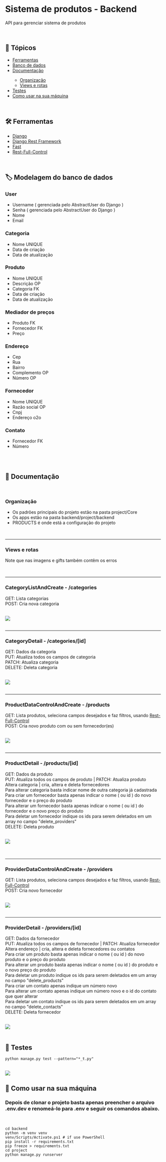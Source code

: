 <h1>Sistema de produtos - Backend</h1>
<p>API para gerenciar sistema de produtos</p>

<br>
<h2>🔗 Tópicos</h2>
<ul>
<li><a href="#tools">Ferramentas</a></li>
<li><a href="#db">Banco de dados</a></li>
<li><a href="#doc">Documentação</a></li>
<ul>
    <li><a href="#organization">Organização</a></li>
    <li><a href="#routes">Views e rotas</a></li>
</ul>
<li><a href="#tests">Testes</a></li>
<li><a href="#use">Como usar na sua máquina</a></li>
</ul>

<br>
<h2 id="tools">🛠️ Ferramentas</h2>

<ul>
<li><a href="https://docs.djangoproject.com/en/4.0/" target="_blank">Django</a></li>
<li><a href="https://www.django-rest-framework.org/" target="_blank">Django Rest Framework</a></li>
<li><a href="https://github.com/dhomini-rabelo/Fast" target="_blank">Fast</a></li>
<li><a href="https://github.com/dhomini-rabelo/Rest-Full-Control" target="_blank">Rest-Full-Control</a></li>
</ul>

<br>
<h2 id="db">🏷️ Modelagem do banco de dados</h2>


<h3>User</h3>
<ul>
<li>Username ( gerenciada pelo AbstractUser do Django )</li>
<li>Senha ( gerenciada pelo AbstractUser do Django )</li>
<li>Nome</li>
<li>Email</li>
</ul>

<h3>Categoria</h3>
<ul>
<li>Nome UNIQUE</li>
<li>Data de criação</li>
<li>Data de atualização</li>
</ul>

<h3>Produto</h3>
<ul>
<li>Nome UNIQUE</li>
<li>Descrição OP</li>
<li>Categoria FK</li>
<li>Data de criação</li>
<li>Data de atualização</li>
</ul>

<h3>Mediador de preços</h3>
<ul>
<li>Produto FK</li>
<li>Fornecedor FK</li>
<li>Preço</li>
</ul>

<h3>Endereço</h3>
<ul>
<li>Cep</li>
<li>Rua</li>
<li>Bairro</li>
<li>Complemento OP</li>
<li>Número OP</li>
</ul>

<h3>Fornecedor</h3>
<ul>
<li>Nome UNIQUE</li>
<li>Razão social OP</li>
<li>Cnpj</li>
<li>Endereço o2o</li>
</ul>


<h3>Contato</h3>
<ul>
<li>Fornecedor FK</li>
<li>Número</li>
</ul>

<br>
<br>
<h2 id="doc">📖 Documentação</h2>
<br>
<h3 id="organization">Organização</h2>

<ul>
<li>
Os padrões principais do projeto estão na pasta project/Core
</li>
<li>
Os apps estão na pasta backend/project/backend
</li>
<li>
PRODUCTS é onde está a configuração do projeto
</li>
</ul>

<br>
<hr>
<h3 id="routes">Views e rotas</h3>
<p>Note que nas imagens e gifts também contêm os erros</p>
<br>
<hr>
<h3>CategoryListAndCreate - /categories</h3>
<p> 
GET: Lista categorias<br>
POST: Cria nova categoria
</p>
<br>
<kbd><img src='./readme/categories/list.gif'></kbd>

<br>
<br>
<hr>
<h3>CategoryDetail - /categories/[id]</h3>
<p> 
GET: Dados da categoria<br>
PUT: Atualiza todos os campos de categoria<br>
PATCH: Atualiza categoria<br>
DELETE: Deleta categoria
</p> 
<br>
<kbd><img src='./readme/categories/detail.gif'></kbd>

<br>
<br>
<hr>
<h3>ProductDataControlAndCreate - /products</h3>
<p> 
GET: Lista produtos, seleciona campos desejados e faz filtros, usando <a href="https://github.com/dhomini-rabelo/Rest-Full-Control" target="_blank">Rest-Full-Control</a><br>
POST: Cria novo produto com ou sem fornecedor(es)
</p> 
<br>
<kbd><img src='./readme/products/list.gif'></kbd>

<br>
<br>
<hr>
<h3>ProductDetail - /products/[id]</h3>
<p> 
GET: Dados da produto<br>
PUT: Atualiza todos os campos de produto | PATCH: Atualiza produto<br>
Altera categoria | cria, altera e deleta fornecedores<br>
Para alterar categoria basta indicar nome de outra categoria já cadastrada<br>
Para criar um fornecedor basta apenas indicar o nome ( ou id ) do novo fornecedor e o preço do produto<br>
Para alterar um fornecedor basta apenas indicar o nome ( ou id ) do fornecedor e o novo preço do produto<br>
Para deletar um fornecedor indique os ids para serem deletados em um array no campo "delete_providers"<br>
DELETE: Deleta produto
</p> 

<br>
<kbd><img src='./readme/products/detail.gif'></kbd>
<br>


<br>
<br>
<hr>
<h3>ProviderDataControlAndCreate - /providers</h3>
<p> 
GET: Lista produtos, seleciona campos desejados e faz filtros, usando <a href="https://github.com/dhomini-rabelo/Rest-Full-Control" target="_blank">Rest-Full-Control</a><br>
POST: Cria novo fornecedor
</p> 
<br>
<kbd><img src='./readme/providers/list.gif'></kbd>


<br>
<br>
<hr>
<h3>ProviderDetail - /providers/[id]</h3>
<p> 
GET: Dados da fornecedor<br>
PUT: Atualiza todos os campos de fornecedor | PATCH: Atualiza fornecedor<br>
Altera endereço | cria, altera e deleta fornecedores ou contatos<br>
Para criar um produto basta apenas indicar o nome ( ou id ) do novo produto e o preço do produto<br>
Para alterar um produto basta apenas indicar o nome ( ou id ) do produto e o novo preço do produto<br>
Para deletar um produto indique os ids para serem deletados em um array no campo "delete_products"<br>
Para criar um contato apenas indique um número novo<br>
Para alterar um contato apenas indique um número novo e o id do contato que quer alterar<br>
Para deletar um contato indique os ids para serem deletados em um array no campo "delete_contacts"<br>
DELETE: Deleta fornecedor
</p> 
<br>
<kbd><img src='./readme/providers/detail.gif'></kbd>

<br>
<br>
<h2 id="tests">🧪 Testes</h2>

```
python manage.py test --pattern="*_t.py"
```

<br>
<kbd><img src='./readme/test.PNG'></kbd>

<br>
<h2 id="use">🚀 Como usar na sua máquina</h2>

<h3>Depois de clonar o projeto basta apenas preencher o arquivo .env.dev e renomeá-lo para .env e seguir os comandos abaixo.</h3>
<br>

```
cd backend
python -m venv venv
venv/Scripts/Activate.ps1 # if use PowerShell
pip install -r requirements.txt
pip freeze > requirements.txt
cd project
python manage.py runserver
```
